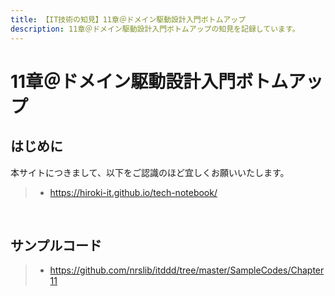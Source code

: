 ```yaml
---
title: 【IT技術の知見】11章＠ドメイン駆動設計入門ボトムアップ
description: 11章＠ドメイン駆動設計入門ボトムアップの知見を記録しています。
---
```


# 11章＠ドメイン駆動設計入門ボトムアップ

## はじめに

本サイトにつきまして、以下をご認識のほど宜しくお願いいたします。

> - https://hiroki-it.github.io/tech-notebook/

<br>

## サンプルコード

> - https://github.com/nrslib/itddd/tree/master/SampleCodes/Chapter11

<br>
